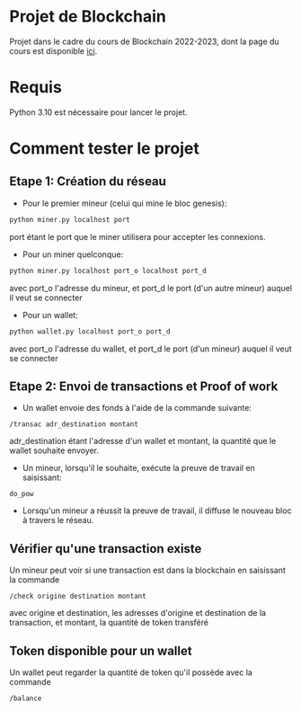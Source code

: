 # Projet de Blockchain
Projet dans le cadre du cours de Blockchain 2022-2023, dont la page du cours est disponible [ici](https://www.lri.fr/~conchon/blockchain/).

# Requis
Python 3.10 est nécessaire pour lancer le projet.

# Comment tester le projet
## Etape 1: Création du réseau
* Pour le premier mineur (celui qui mine le bloc genesis):
```bash
python miner.py localhost port
```
port étant le port que le miner utilisera pour accepter les connexions.

* Pour un miner quelconque:
```bash
python miner.py localhost port_o localhost port_d
```
avec port_o l'adresse du mineur, et port_d le port (d'un autre mineur) auquel il veut se connecter

* Pour un wallet:
```bash
python wallet.py localhost port_o port_d
```
avec port_o l'adresse du wallet, et port_d le port (d'un mineur) auquel il veut se connecter

## Etape 2: Envoi de transactions et Proof of work
* Un wallet envoie des fonds à l'aide de la commande suivante:
```
/transac adr_destination montant
```
adr_destination étant l'adresse d'un wallet et montant, la quantité que le wallet souhaite envoyer.
* Un mineur, lorsqu'il le souhaite, exécute la preuve de travail en saisissant:
```
do_pow
```
* Lorsqu'un mineur a réussit la preuve de travail, il diffuse le nouveau bloc à travers le réseau.

## Vérifier qu'une transaction existe
Un mineur peut voir si une transaction est dans la blockchain en saisissant la commande
```
/check origine destination montant
```
avec origine et destination, les adresses d'origine et destination de la transaction, et montant, la quantité de token transféré

## Token disponible pour un wallet
Un wallet peut regarder la quantité de token qu'il possède avec la commande
```
/balance
```
